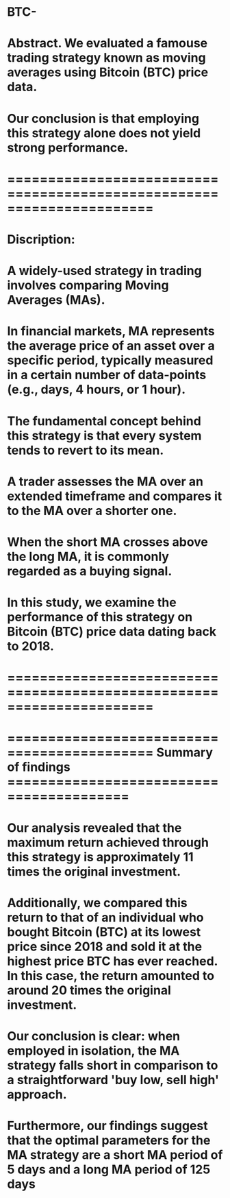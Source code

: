 # BTC-

# Abstract. We evaluated a famouse trading strategy known as moving averages using Bitcoin (BTC) price data. 
# Our conclusion is that employing this strategy alone does not yield strong performance.

# ======================================================================

# Discription: 

# A widely-used strategy in trading involves comparing Moving Averages (MAs). 

# In financial markets, MA represents the average price of an asset over a specific period, typically measured in a certain number of data-points (e.g., days, 4 hours, or 1 hour).

# The fundamental concept behind this strategy is that every system tends to revert to its mean.

# A trader assesses the MA over an extended timeframe and compares it to the MA over a shorter one.

# When the short MA crosses above the long MA, it is commonly regarded as a buying signal.

# In this study, we examine the performance of this strategy on Bitcoin (BTC) price data dating back to 2018.

# ======================================================================


# ============================================ Summary of findings =========================================

# Our analysis revealed that the maximum return achieved through this strategy is approximately 11 times the original investment.

# Additionally, we compared this return to that of an individual who bought Bitcoin (BTC) at its lowest price since 2018 and sold it at the highest price BTC has ever reached. In this case, the return amounted to around 20 times the original investment.

# Our conclusion is clear: when employed in isolation, the MA strategy falls short in comparison to a straightforward 'buy low, sell high' approach.

# Furthermore, our findings suggest that the optimal parameters for the MA strategy are a short MA period of 5 days and a long MA period of 125 days
